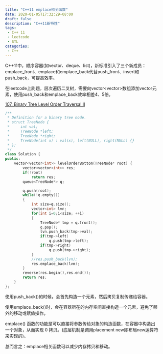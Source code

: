 ```yaml
---
title: "C++11 emplace相关函数"
date: 2020-01-05T17:32:29+08:00
draft: false
description: "C++11新特性"
tags: 
 - C++ 11
 - leetcode
 - STL
categories: 
 - C++
---
```






C++11中，顺序容器(如vector、deque、list)，新标准引入了三个新成员：emplace_front、emplace和emplace_back代替push_front、insert和push_back，可提高效率。

 <!--more-->



在leetcode上刷题，层次遍历二叉树，需要向vector<vector<int>>数组添加vector<int>元素，使用push_back和emplace_back效率相差4、5倍。

[107. Binary Tree Level Order Traversal II](https://leetcode-cn.com/problems/binary-tree-level-order-traversal-ii/)

```c++
/**
 * Definition for a binary tree node.
 * struct TreeNode {
 *     int val;
 *     TreeNode *left;
 *     TreeNode *right;
 *     TreeNode(int x) : val(x), left(NULL), right(NULL) {}
 * };
 */
class Solution {
public:
    vector<vector<int>> levelOrderBottom(TreeNode* root) {
        vector<vector<int>> res;
        if(!root)
            return res;
        queue<TreeNode*> q;

        q.push(root);
        while(!q.empty())
        {
        	int size=q.size();
        	vector<int> lvn;
        	for(int i=0;i<size; ++i)
        	{
        		TreeNode* tmp = q.front();
        		q.pop();
        		lvn.push_back(tmp->val);
        		if(tmp->left)
        			q.push(tmp->left);
        		if(tmp->right)
        			q.push(tmp->right);
    		}
            //res.push_back(lvn);
    		res.emplace_back(lvn);
        }
        reverse(res.begin(),res.end());
        return res;
    }
};
```



使用push_back()的时候，会首先构造一个元素，然后拷贝复制传递给容器。

使用emplace_back()时，会在容器所在的内存空间直接构造一个元素，避免了额外的移动或赋值操作。

emplace()  函数的功能是可以直接将参数传给对象的构造函数，在容器中构造出一个对象，从而实现 0 拷贝。(底层机制是调用placement new即布局new运算符来实现的)。

总而言之：emplace相关函数可以减少内存拷贝和移动。